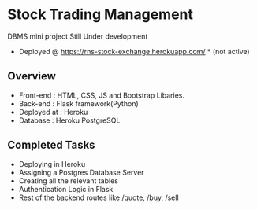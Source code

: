 
# Stock Trading Management

DBMS mini project
Still Under development

* Deployed @ <https://rns-stock-exchange.herokuapp.com/> * (not active)

## Overview

* Front-end : HTML, CSS, JS and Bootstrap Libaries.
* Back-end : Flask framework(Python)
* Deployed at : Heroku
* Database : Heroku PostgreSQL

## Completed Tasks

* Deploying in Heroku
* Assigning a Postgres Database Server
* Creating all the relevant tables
* Authentication Logic in Flask
* Rest of the backend routes like /quote, /buy, /sell
